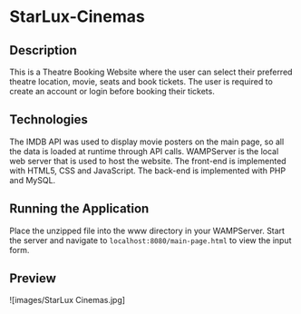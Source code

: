 # StarLux-Cinemas

## Description

This is a Theatre Booking Website where the user can select their preferred theatre location, movie, seats and book tickets. The user is required to create an account or login before booking their tickets.

## Technologies

The IMDB API was used to display movie posters on the main page, so all the data is loaded at runtime through API calls. WAMPServer is the local web server that is used to host the website. The front-end is implemented with HTML5, CSS and JavaScript. The back-end is implemented with PHP and MySQL.

## Running the Application

Place the unzipped file into the www directory in your WAMPServer. Start the server and navigate to `localhost:8080/main-page.html` to view the input form.

## Preview

![images/StarLux Cinemas.jpg]
